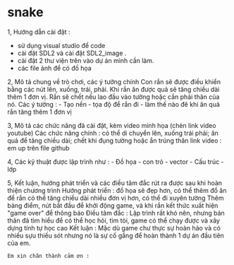 # snake

1, Hướng dẫn cài đặt : 
  - sử dụng visual studio để code
  - cài đặt SDL2 và cài đặt SDL2_image .
  - cài đặt 2 thư viện trên vào dự án mình cần làm.
  - các file ảnh để có đồ họa
 
 2, Mô tả chung về trò chơi, các ý tưởng chính
   Con rắn sẽ được điều khiển bằng các nút lên, xuống, trái, phải. Khi rắn ăn được quả sẽ tăng chiều dài thêm 1 đơn vị. Rắn sẽ chết nếu lao đầu vào tường hoặc cắn phải thân của nó.
   Các ý tưởng : - Tạo nền 
                 - tọa độ để rắn đi 
                 - làm thế nào đê khi ăn quả rắn tăng thêm 1 đơn vị
 
 3, Mô tả các chức năng đã cài đặt, kèm video minh họa (chèn link video youtube)
    Các chức năng chính : có thể di chuyển lên, xuống trái phải; ăn quả để tăng chiều dài; chết khi đụng tường hoặc ắn trúng thân
    link video : em up trên file github
 
 4, Các kỹ thuật được lập trình như :
    - Đồ họa 
    - con trỏ
    - vector 
    - Cấu trúc
    - lớp 
  
  5, Kết luận, hướng phát triển và các điều tâm đắc rút ra được sau khi hoàn thiện chương trình
    Hướng phát triển : đồ họa sẽ đẹp hơn, có thể thêm đổ ăn để rắn có thể tăng chiều dài nhiều đơn vị hơn, có thể đi xuyên tường
                       Thêm bảng điểm, nút bắt đầu để khởi động game, và khi rắn kết thức xuất hiện "game over" để thông báo
    Điều tâm đắc : Lập trình rất khó nên, nhưng bản thân đã tìm hiểu để có thể học hỏi, tìm tòi, game có thể chạy được và xây dựng tính tự học cao
    Kết luận : Mặc dù game chư thực sự hoàn hảo và có nhiều sựu thiếu sót nhưng nó là sự cố gắng để hoàn thành 1 dự án đầu tiên của em. 
    
    Em xin chân thành cảm ơn : 
